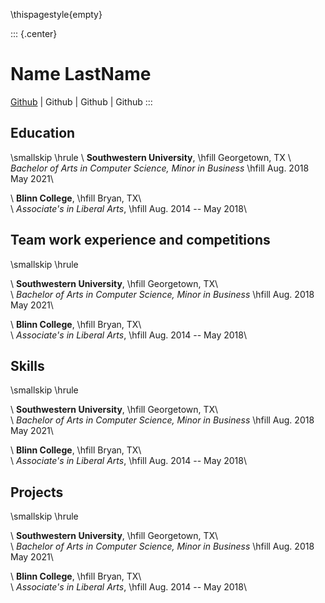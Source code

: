\thispagestyle{empty}

::: {.center}
# Name LastName
[Github](google.com) | Github | Github | Github 
:::

## Education
\smallskip
\hrule
\  **Southwestern University**, \hfill  Georgetown, TX
\  *Bachelor of Arts in Computer Science, Minor in Business* \hfill Aug. 2018  May 2021\  

\  **Blinn College**, \hfill Bryan, TX\  
\  *Associate's in Liberal Arts*, \hfill Aug. 2014 -- May 2018\  

## Team work experience and competitions
\smallskip
\hrule

\  **Southwestern University**, \hfill  Georgetown, TX\  
\  *Bachelor of Arts in Computer Science, Minor in Business* \hfill Aug. 2018  May 2021\  

\  **Blinn College**, \hfill Bryan, TX\  
\  *Associate's in Liberal Arts*, \hfill Aug. 2014 -- May 2018\  

## Skills
\smallskip
\hrule

\  **Southwestern University**, \hfill  Georgetown, TX\  
\  *Bachelor of Arts in Computer Science, Minor in Business* \hfill Aug. 2018  May 2021\  

\  **Blinn College**, \hfill Bryan, TX\  
\  *Associate's in Liberal Arts*, \hfill Aug. 2014 -- May 2018\  

## Projects
\smallskip
\hrule

\  **Southwestern University**, \hfill  Georgetown, TX\  
\  *Bachelor of Arts in Computer Science, Minor in Business* \hfill Aug. 2018  May 2021\  

\  **Blinn College**, \hfill Bryan, TX\  
\  *Associate's in Liberal Arts*, \hfill Aug. 2014 -- May 2018\  

